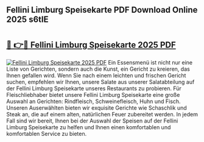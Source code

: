 ## Fellini Limburg Speisekarte PDF Download Online 2025 s6tIE

# <h2><a href="http://gc8n2m.nevu.top/?p=Fellini+Limburg+Speisekarte">🔗 👉🔴 Fellini Limburg Speisekarte 2025 PDF</a></h2>

[![Fellini Limburg Speisekarte 2025 PDF](https://i.imgur.com/dBaPXMq.png)](http://gc8n2m.nevu.top/?p=Fellini+Limburg+Speisekarte)
Ein Essensmenü ist nicht nur eine Liste von Gerichten, sondern auch die Kunst, ein Gericht zu kreieren, das Ihnen gefallen wird. Wenn Sie nach einem leichten und frischen Gericht suchen, empfehlen wir Ihnen, unsere Salate aus unserer Salatabteilung auf der Fellini Limburg Speisekarte unseres Restaurants zu probieren. Für Fleischliebhaber bietet unsere Fellini Limburg Speisekarte eine große Auswahl an Gerichten: Rindfleisch, Schweinefleisch, Huhn und Fisch. Unseren Auserwählten bieten wir exquisite Gerichte wie Schaschlik und Steak an, die auf einem alten, natürlichen Feuer zubereitet werden. In jedem Fall sind wir bereit, Ihnen bei der Auswahl der Speisen auf der Fellini Limburg Speisekarte zu helfen und Ihnen einen komfortablen und komfortablen Service zu bieten.
